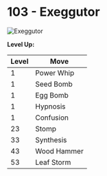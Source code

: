# 103 - Exeggutor
![][103]

**Level Up:**

Level | Move
---   | ---
  1   | Power Whip
  1   | Seed Bomb
  1   | Egg Bomb
  1   | Hypnosis
  1   | Confusion
 23   | Stomp
 33   | Synthesis
 43   | Wood Hammer
 53   | Leaf Storm



[103]: https://raw.githubusercontent.com/PokeAPI/sprites/master/sprites/pokemon/103.png "Exeggutor"
